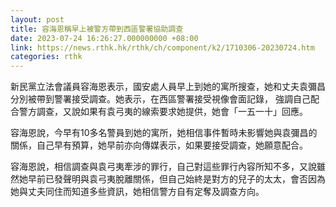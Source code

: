 ```yaml
---
layout: post
title: 容海恩稱早上被警方帶到西區警署協助調查
date: 2023-07-24 16:26:27.000000000 +08:00
link: https://news.rthk.hk/rthk/ch/component/k2/1710306-20230724.htm
categories: rthk
---
```


新民黨立法會議員容海恩表示，國安處人員早上到她的寓所搜查，她和丈夫袁彌昌分別被帶到警署接受調查。她表示，在西區警署接受視像會面記錄， 強調自己配合警方調查，又說如果有袁弓夷的線索要求她提供，她會「一五一十」回應。

容海恩說，今早有10多名警員到她的寓所，她相信事件暫時未影響她與袁彌昌的關係，自己早有預算，她早前亦向傳媒表示，如果要接受調查，她願意配合。

容海恩說，相信調查與袁弓夷牽涉的罪行，自己對這些罪行內容所知不多，又說雖然她早前已發聲明與袁弓夷脫離關係，但自己始終是對方的兒子的太太，會否因為她與丈夫同住而知道多些資訊，她相信警方自有定奪及調查方向。
